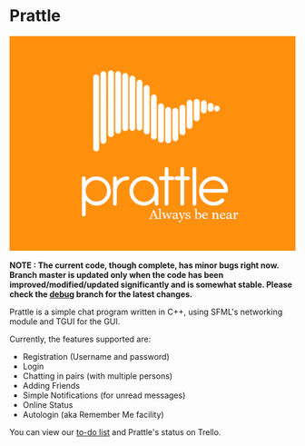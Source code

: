 Prattle
===========

![Prattle](Client/resources/images/prattle-logo.png)

**NOTE : The current code, though complete, has minor bugs right now. Branch master is updated only when the code has been improved/modified/updated significantly and is somewhat stable. Please check the [debug][1] branch for the latest changes.**

Prattle is a simple chat program written in C++, using SFML's networking module and TGUI for the GUI.

Currently, the features supported are:

* Registration (Username and password)
* Login
* Chatting in pairs (with multiple persons)
* Adding Friends
* Simple Notifications (for unread messages)
* Online Status
* Autologin (aka Remember Me facility)

You can view our [to-do list][2] and Prattle's status on Trello.

[1]: https://github.com/TheIllusionistMirage/Prattle/tree/debug "debug"
[2]: https://trello.com/b/7T367Ya3/current-to-do-list "to-do list"
